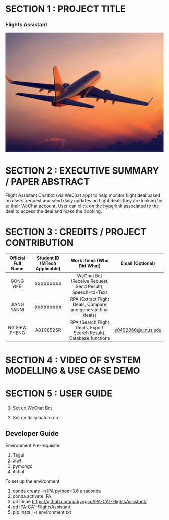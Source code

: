 # SECTION 1 : PROJECT TITLE
### Flights Assistant
![logo](resources/Airplane.jpg)

# SECTION 2 : EXECUTIVE SUMMARY / PAPER ABSTRACT
Flight Assistant Chatbot (via WeChat app) to help monitor flight deal based on users' request and send daily updates on flight deals they are looking for to their WeChat account. User can click on the hyperlink associated to the deal to access the deal and make the booking.


# SECTION 3 : CREDITS / PROJECT CONTRIBUTION
| Official Full Name | Student ID (MTech Applicable)| Work Items (Who Did What) | Email (Optional) |
| :---: | :---: | :---: | :---: |
| GONG YIFEI | XXXXXXXXX  | WeChat Bot (Receive Request, Send Result), Speech-to-Text |  |
| JIANG YANNI | XXXXXXXXX  | RPA (Extract Flight Deals, Compare and generate final deals) |  |
| NG SIEW PHENG | A0198525R  | RPA (Search Flight Deals, Export Search Result), Database functions | e0402066@u.nus.edu |


# SECTION 4 : VIDEO OF SYSTEM MODELLING & USE CASE DEMO


# SECTION 5 : USER GUIDE
1. Set up WeChat Bot

2. Set up daily batch run

## Developer Guide

Environment Pre-requisite:
1. Tagui
3. xlwt
4. pymongo
5. itchat

To set up the environment
1. conda create -n IPA python=3.6 anaconda
2. conda activate IPA
3. git clone https://github.com/gabyngsp/IPA-CA1-FlightsAssistant/
4. cd IPA-CA1-FlightsAssistant
5. pip install -r environment.txt






